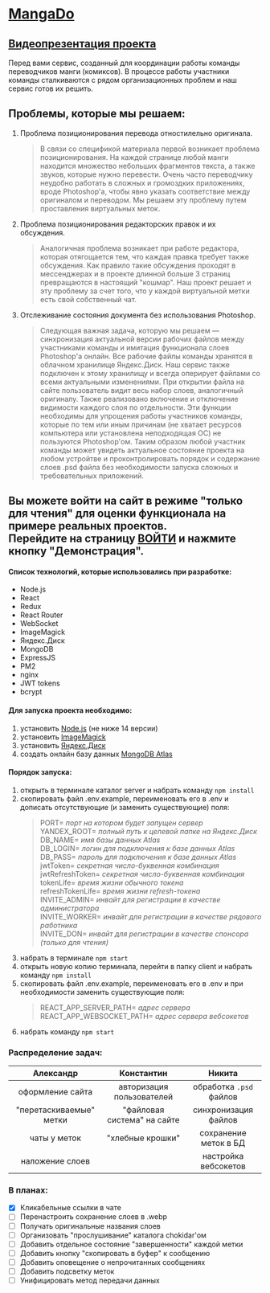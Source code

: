 # [MangaDo](https://mangado.site/)

## [Видеопрезентация проекта](https://youtu.be/5hNBXkrXIX0?t=573)

Перед вами сервис, созданный для координации работы команды переводчиков манги (комиксов). В процессе работы участники команды сталкиваются с рядом организационных проблем и наш сервис готов их решить.

## Проблемы, которые мы решаем:

1. Проблема позиционирования перевода отностилельно оригинала.
   > В связи со спецификой материала первой возникает проблема позиционирования. На каждой странице любой манги находится множество небольших фрагментов текста, а также звуков, которые нужно перевести. Очень часто переводчику неудобно работать в сложных и громоздких приложениях, вроде Photoshop'а, чтобы явно указать соответствие между оригиналом и переводом. Мы решаем эту проблему путем проставления виртуальных меток.
2. Проблема позиционирования редакторских правок и их обсуждения.
   > Аналогичная проблема возникает при работе редактора, которая отягощается тем, что каждая правка требует также обсуждения. Как правило такие обсуждения проходят в мессенджерах и в проекте длинной больше 3 страниц превращаются в настоящий "кошмар". Наш проект решает и эту проблему за счет того, что у каждой виртуальной метки есть свой собственный чат.
3. Отслеживание состояния документа без использования Photoshop.
   > Следующая важная задача, которую мы решаем — синхронизация актуальной версии рабочих файлов между участниками команды и имитация функционала слоев Photoshop'а онлайн. Все рабочие файлы команды хранятся в облачном хранилище Яндекс.Диск. Наш сервис также подключен к этому хранилищу и всегда оперирует файлами со всеми актуальными изменениями. При открытии файла на сайте пользователь видит весь набор слоев, аналогичный оригиналу. Также реализовано включение и отключение видимости каждого слоя по отдельности. Эти функции необходимы для упрощения работы участников команды, которые по тем или иным причинам (не хватает ресурсов компьютера или установлена неподходящая ОС) не пользуются Photoshop'ом. Таким образом любой участник команды может увидеть актуальное состояние проекта на любом устройтве и проконтролировать порядок и содержание слоев .psd файла без необходимости запуска сложных и требовательных приложений.

## Вы можете войти на сайт в режиме "только для чтения" для оценки функционала на примере реальных проектов. <br /> Перейдите на страницу [ВОЙТИ](https://mangado.site/signIn) и нажмите кнопку "Демонстрация".

#### Список технологий, которые использовались при разработке:

- Node.js
- React
- Redux
- React Router
- WebSocket
- ImageMagick
- Яндекс.Диск
- MongoDB
- ExpressJS
- PM2
- nginx
- JWT tokens
- bcrypt

#### Для запуска проекта необходимо:

1. установить [Node.js](https://nodejs.org/en/download/) (не ниже 14 версии)
2. установить [ImageMagick](https://imagemagick.org/script/download.php)
3. установить [Яндекс.Диск](https://disk.yandex.ru/download)
4. создать онлайн базу данных [MongoDB Atlas](https://www.mongodb.com/cloud/atlas)

#### Порядок запуска:

1. открыть в терминале каталог server и набрать команду `npm install`
2. скопировать файл .env.example, переименовать его в .env и дописать отсутствующие (и заменить существующие) поля:
   > PORT= *порт на котором будет запущен сервер* <br/>
   > YANDEX_ROOT= *полный путь к целевой папке на Яндекс.Диск* <br/>
   > DB_NAME= *имя базы данных Atlas* <br/>
   > DB_LOGIN= *логин для подключения к базе данных Atlas* <br/>
   > DB_PASS= *пароль для подключения к базе данных Atlas* <br/>
   > jwtToken= *секретная число-буквенная комбинация* <br/>
   > jwtRefreshToken= *секретная число-буквенная комбинация* <br/>
   > tokenLife= *время жизни обычного токена* <br/>
   > refreshTokenLife= *время жизни refresh-токена* <br/>
   > INVITE_ADMIN= *инвайт для регистрации в качестве администратора* <br/>
   > INVITE_WORKER= *инвайт для регистрации в качестве рядового работника* <br/>
   > INVITE_DON= *инвайт для регистрации в качестве спонсора (только для чтения)* <br/>
3. набрать в терминале `npm start`
4. открыть новую копию терминала, перейти в папку client и набрать команду `npm install`
5. скопировать файл .env.example, переименовать его в .env и при необходимости заменить существующие поля:
   > REACT_APP_SERVER_PATH= *адрес сервера* <br/>
   > REACT_APP_WEBSOCKET_PATH= *адрес сервера вебсокетов* <br/>
6. набрать команду `npm start`

### Распределение задач:

| Александр | Константин | Никита |
| :---: | :---: | :---: |
| оформление сайта | авторизация пользователей | обработка `.psd` файлов |
| "перетаскиваемые" метки | "файловая система" на сайте | синхронизация файлов |
| чаты у меток | "хлебные крошки" | сохранение меток в БД |
| наложение слоев |  | настройка вебсокетов |


### В планах:

- [x] Кликабельные ссылки в чате
- [ ] Перенастроить сохранение слоев в .webp
- [ ] Получать оригинальные названия слоев
- [ ] Организовать "прослушивание" каталога chokidar'ом
- [ ] Добавить отдельное состояние "завершенности" каждой метки
- [ ] Добавить кнопку "скопировать в буфер" к сообщению
- [ ] Добавить оповещение о непрочитанных сообщениях
- [ ] Добавить подсветку меток
- [ ] Унифицировать метод передачи данных
